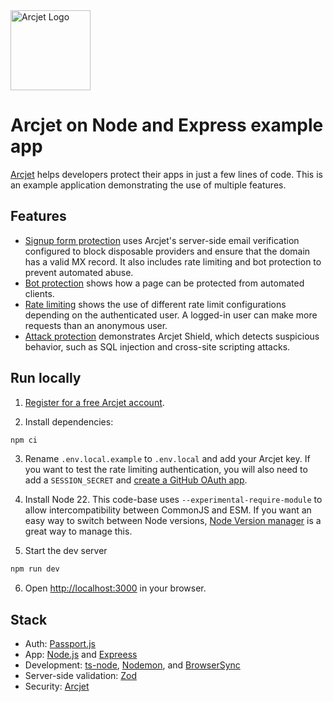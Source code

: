 <a href="https://arcjet.com" target="_arcjet-home">
  <picture>
    <source media="(prefers-color-scheme: dark)" srcset="https://arcjet.com/logo/arcjet-dark-lockup-voyage-horizontal.svg">
    <img src="https://arcjet.com/logo/arcjet-light-lockup-voyage-horizontal.svg" alt="Arcjet Logo" height="128" width="auto">
  </picture>
</a>

# Arcjet on Node and Express example app

[Arcjet](https://arcjet.com) helps developers protect their apps in just a few
lines of code. This is an example application demonstrating the use of multiple
features.

## Features

- [Signup form protection](https://example.arcjet.com/signup) uses Arcjet's
  server-side email verification configured to block disposable providers and
  ensure that the domain has a valid MX record. It also includes rate limiting
  and bot protection to prevent automated abuse.
- [Bot protection](https://example.arcjet.com/bots) shows how a page can be
  protected from automated clients.
- [Rate limiting](https://example.arcjet.com/rate-limiting) shows the use of
  different rate limit configurations depending on the authenticated user. A
  logged-in user can make more requests than an anonymous user.
- [Attack protection](https://example.arcjet.com/attack) demonstrates Arcjet
  Shield, which detects suspicious behavior, such as SQL injection and
  cross-site scripting attacks.

## Run locally

1. [Register for a free Arcjet account](https://app.arcjet.com).

2. Install dependencies:

```bash
npm ci
```

3. Rename `.env.local.example` to `.env.local` and add your Arcjet key. If you
   want to test the rate limiting authentication, you will also need to add a
   `SESSION_SECRET` and [create a GitHub OAuth app](https://github.com/settings/developers).

4. Install Node 22. This code-base uses `--experimental-require-module` to allow
   intercompatibility between CommonJS and ESM. If you want an easy way to switch
   between Node versions, [Node Version manager](https://github.com/nvm-sh/nvm)
   is a great way to manage this.

5. Start the dev server

```bash
npm run dev
```

6. Open [http://localhost:3000](http://localhost:3000) in your browser.

## Stack

- Auth: [Passport.js](https://www.passportjs.org/)
- App: [Node.js](https://nodejs.org/) and [Expreess](https://expressjs.com/)
- Development: [ts-node](https://typestrong.org/ts-node/), [Nodemon](https://nodemon.io/), and [BrowserSync](https://browsersync.io/)
- Server-side validation: [Zod](https://zod.dev/)
- Security: [Arcjet](https://arcjet.com/)
